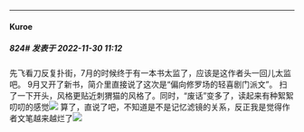 

*****

####  Kuroe  
##### 824#       发表于 2022-11-30 11:12

先飞看刀反复扑街，7月的时候终于有一本书太监了，应该是这作者头一回儿太监吧。
9月又开了新书，简介里直接说了这次是“偏向修罗场的轻喜剧门派文”。
扫了一下开头，风格更贴近刺猬猫的风格了。同时，“废话”变多了，读起来有种絮絮叨叨的感觉<img src="https://static.saraba1st.com/image/smiley/face2017/068.png" referrerpolicy="no-referrer">
算了，直说了吧，不知道是不是记忆滤镜的关系，反正我是觉得作者文笔越来越烂了<img src="https://static.saraba1st.com/image/smiley/face2017/001.png" referrerpolicy="no-referrer">

